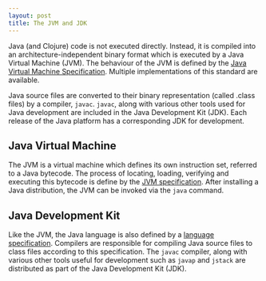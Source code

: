 ```yaml
---
layout: post
title: The JVM and JDK
---
```


Java (and Clojure) code is not executed directly. Instead, it is compiled into an architecture-independent binary format which is executed
by a Java Virtual Machine (JVM). The behaviour of the JVM is defined by the [Java Virtual Machine Specification](https://docs.oracle.com/javase/specs/jvms/se20/html/index.html).
Multiple implementations of this standard are available.

Java source files are converted to their binary representation (called .class files) by a compiler, `javac`. `javac`, along with various other tools used for Java development are included in the Java Development Kit (JDK).
Each release of the Java platform has a corresponding JDK for development.

## Java Virtual Machine

The JVM is a virtual machine which defines its own instruction set, referred to a Java bytecode. The process of locating, loading, verifying and executing this bytecode is
define by the [JVM specification](https://docs.oracle.com/javase/specs/jvms/se20/html/index.html). After installing a Java distribution, the JVM can be invoked via the `java`
command.

## Java Development Kit

Like the JVM, the Java language is also defined by a [language specification](https://docs.oracle.com/javase/specs/jls/se20/html/index.html). Compilers are responsible for
compiling Java source files to class files according to this specification. The `javac` compiler, along with various other tools useful for development such as `javap` and
`jstack` are distributed as part of the Java Development Kit (JDK).